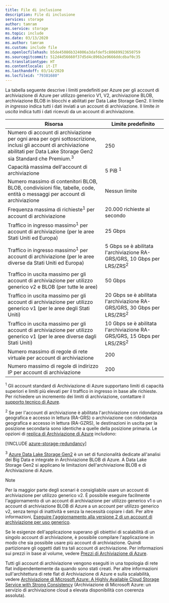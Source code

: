 ```yaml
---
title: File di inclusione
description: File di inclusione
services: storage
author: tamram
ms.service: storage
ms.topic: include
ms.date: 03/13/2020
ms.author: tamram
ms.custom: include file
ms.openlocfilehash: b5de45086b324006a3dafdef5c80689923650759
ms.sourcegitcommit: 512d4d56660f37d5d4c896b2e9666ddcdbaf0c35
ms.translationtype: HT
ms.contentlocale: it-IT
ms.lasthandoff: 03/14/2020
ms.locfileid: "79381680"
---
```

La tabella seguente descrive i limiti predefiniti per Azure per gli account di archiviazione di Azure per utilizzo generico V1, V2, archiviazione BLOB, archiviazione BLOB in blocchi e abilitati per Data Lake Storage Gen2. Il limite *in ingresso* indica tutti i dati inviati a un account di archiviazione. Il limite *in uscita* indica tutti i dati ricevuti da un account di archiviazione.

| Risorsa | Limite predefinito |
| --- | --- |
| Numero di account di archiviazione per ogni area per ogni sottoscrizione, inclusi gli account di archiviazione abilitati per Data Lake Storage Gen2 sia Standard che Premium.<sup>3</sup> | 250 |
| Capacità massima dell'account di archiviazione | 5 PiB <sup>1</sup>|
| Numero massimo di contenitori BLOB, BLOB, condivisioni file, tabelle, code, entità o messaggi per account di archiviazione | Nessun limite |
| Frequenza massima di richieste<sup>1</sup> per account di archiviazione | 20.000 richieste al secondo |
| Traffico in ingresso massimo<sup>1</sup> per account di archiviazione (per le aree Stati Uniti ed Europa) | 25 Gbps |
| Traffico in ingresso massimo<sup>1</sup> per account di archiviazione (per le aree diverse da Stati Uniti ed Europa) | 5 Gbps se è abilitata l'archiviazione RA-GRS/GRS, 10 Gbps per LRS/ZRS<sup>2</sup> |
| Traffico in uscita massimo per gli account di archiviazione per utilizzo generico v2 e BLOB (per tutte le aree) | 50 Gbps |
| Traffico in uscita massimo per gli account di archiviazione per utilizzo generico v1 (per le aree degli Stati Uniti) | 20 Gbps se è abilitata l'archiviazione RA-GRS/GRS, 30 Gbps per LRS/ZRS<sup>2</sup> |
| Traffico in uscita massimo per gli account di archiviazione per utilizzo generico v1 (per le aree diverse dagli Stati Uniti) | 10 Gbps se è abilitata l'archiviazione RA-GRS/GRS, 15 Gbps per LRS/ZRS<sup>2</sup> |
| Numero massimo di regole di rete virtuale per account di archiviazione | 200 |
| Numero massimo di regole di indirizzo IP per account di archiviazione | 200 |

<sup>1</sup> Gli account standard di Archiviazione di Azure supportano limiti di capacità superiori e limiti più elevati per il traffico in ingresso in base alle richieste. Per richiedere un incremento dei limiti di archiviazione, contattare il [supporto tecnico di Azure](https://azure.microsoft.com/support/faq/).

<sup>2</sup> Se per l'account di archiviazione è abilitata l'archiviazione con ridondanza geografica e accesso in lettura (RA-GRS) o archiviazione con ridondanza geografica e accesso in lettura (RA-GZRS), le destinazioni in uscita per la posizione secondaria sono identiche a quelle della posizione primaria. Le opzioni di [replica di Archiviazione di Azure](https://docs.microsoft.com/azure/storage/common/storage-redundancy) includono:

[!INCLUDE [azure-storage-redundancy](azure-storage-redundancy.md)]

<sup>3</sup> [Azure Data Lake Storage Gen2](../articles/storage/blobs/data-lake-storage-introduction.md) è un set di funzionalità dedicate all'analisi dei Big Data e integrate in Archiviazione BLOB di Azure. A Data Lake Storage Gen2 si applicano le limitazioni dell'archiviazione BLOB e di Archiviazione di Azure.

> [!NOTE]
> Per la maggior parte degli scenari è consigliabile usare un account di archiviazione per utilizzo generico v2. È possibile eseguire facilmente l'aggiornamento di un account di archiviazione per utilizzo generico v1 o un account di archiviazione BLOB di Azure a un account per utilizzo generico v2, senza tempi di inattività e senza la necessità copiare i dati. Per altre informazioni, [Eseguire l'aggiornamento alla versione 2 di un account di archiviazione per uso generico](../articles/storage/common/storage-account-upgrade.md).

Se le esigenze dell'applicazione superano gli obiettivi di scalabilità di un singolo account di archiviazione, è possibile compilare l'applicazione in modo che sia possibile usare più account di archiviazione. Quindi partizionare gli oggetti dati tra tali account di archiviazione. Per informazioni sui prezzi in base al volume, vedere [Prezzi di Archiviazione di Azure](https://azure.microsoft.com/pricing/details/storage/).

Tutti gli account di archiviazione vengono eseguiti in una topologia di rete flat indipendentemente da quando sono stati creati. Per altre informazioni sull'architettura di rete flat di Archiviazione di Azure e sulla scalabilità, vedere [Archiviazione di Microsoft Azure: A Highly Available Cloud Storage Service with Strong Consistency](https://docs.microsoft.com/archive/blogs/hanuk/windows-azures-flat-network-storage-to-enable-higher-scalability-targets) (Archiviazione di Microsoft Azure: un servizio di archiviazione cloud a elevata disponibilità con coerenza assoluta). 
